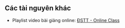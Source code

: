 ## Các tài nguyên khác

* Playlist video bài giảng online: [ĐSTT - Online Class](https://www.youtube.com/playlist?list=PLD-uU9PUNiZZSfQ8jdEWvN3dI9Rmzzcxu)
